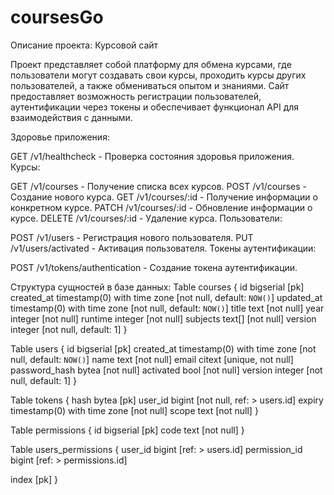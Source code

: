 # coursesGo
Описание проекта: Курсовой сайт

Проект представляет собой платформу для обмена курсами, где пользователи могут создавать свои курсы, проходить курсы других пользователей, а также обмениваться опытом и знаниями. Сайт предоставляет возможность регистрации пользователей, аутентификации через токены и обеспечивает функционал API для взаимодействия с данными.

Здоровье приложения:

GET /v1/healthcheck - Проверка состояния здоровья приложения.
Курсы:

GET /v1/courses - Получение списка всех курсов.
POST /v1/courses - Создание нового курса.
GET /v1/courses/:id - Получение информации о конкретном курсе.
PATCH /v1/courses/:id - Обновление информации о курсе.
DELETE /v1/courses/:id - Удаление курса.
Пользователи:

POST /v1/users - Регистрация нового пользователя.
PUT /v1/users/activated - Активация пользователя.
Токены аутентификации:

POST /v1/tokens/authentication - Создание токена аутентификации.

Структура сущностей в базе данных:
Table courses {
  id bigserial [pk]
  created_at timestamp(0) with time zone [not null, default: `NOW()`]
  updated_at timestamp(0) with time zone [not null, default: `NOW()`]
  title text [not null]
  year integer [not null]
  runtime integer [not null]
  subjects text[] [not null]
  version integer [not null, default: 1]
}

Table users {
  id bigserial [pk]
  created_at timestamp(0) with time zone [not null, default: `NOW()`]
  name text [not null]
  email citext [unique, not null]
  password_hash bytea [not null]
  activated bool [not null]
  version integer [not null, default: 1]
}

Table tokens {
  hash bytea [pk]
  user_id bigint [not null, ref: > users.id]
  expiry timestamp(0) with time zone [not null]
  scope text [not null]
}

Table permissions {
  id bigserial [pk]
  code text [not null]
}

Table users_permissions {
  user_id bigint [ref: > users.id]
  permission_id bigint [ref: > permissions.id]
  
  index [pk]
}
